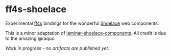 # ff4s-shoelace

Experimental [ff4s](https://github.com/buntec/ff4s) bindings for the wonderful [Shoelace](https://shoelace.style/) web components.

This is a minor adaptation of [laminar-shoelace-components](https://github.com/raquo/laminar-shoelace-components).
All credit is due to the amazing @raquo.

*Work in progress - no artifacts are published yet.*
